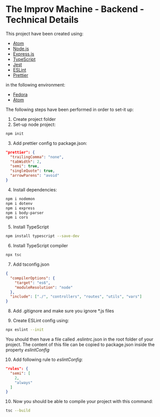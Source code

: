 # The Improv Machine - Backend - Technical Details

This project have been created using:

- [Atom](https://atom.io)
- [Node.js](https://nodejs.org/en)
- [Express.js](https://expressjs.com)
- [TypeScript](https://www.typescriptlang.org)
- [Jest](https://jestjs.io)
- [ESLint](https://eslint.org)
- [Prettier](https://prettier.io)

in the following environment:

- [Fedora](https://getfedora.org)
- [Atom](https://atom.io)

The following steps have been performed in order to set-it up:

1. Create project folder
2. Set-up node project:

```bash
npm init
```

3. Add prettier config to package.json:

```json
"prettier": {
  "trailingComma": "none",
  "tabWidth": 2,
  "semi": true,
  "singleQuote": true,
  "arrowParens": "avoid"
}
```

4. Install dependencies:

```bash
npm i nodemon
npm i dotenv
npm i express
npm i body-parser
npm i cors
```

5. Install TypeScript

```bash
npm install typescript --save-dev
```

6. Install TypeScript compiler

```bash
npx tsc
```

7. Add tsconfig.json

```json
{
  "compilerOptions": {
    "target": "es6",
    "moduleResolution": "node"
  },
  "include": ["./", "controllers", "routes", "utils", "vars"]
}
```

8. Add .gitignore and make sure you ignore \*.js files

9. Create ESLint config using:

```bash
npx eslint --init
```

You should then have a file called .eslintrc.json in the root folder of your project. The content of this file can be copied to package.json inside the property _eslintConfig_

10. Add following rule to _eslintConfig_:

```json
"rules": {
  "semi": [
    2,
    "always"
  ]
}
```

10. Now you should be able to compile your project with this command:

```bash
tsc --build
```
